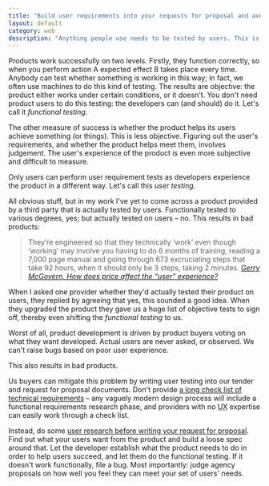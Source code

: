 ```yaml
---
title: "Build user requirements into your requests for proposal and avoid long functional check lists"
layout: default
category: web
description: "Anything people use needs to be tested by users. This is in addition to functional <em>does it work?</em> testing. Product commissioners can procure better products by avoiding long, functional check list requests for proposal and doing some user research first. Make providers demonstrate their ability to meet user needs."
---
```


Products work successfully on two levels. Firstly, they function correctly, so when you perform action A expected effect B takes place every time. Anybody can test whether something is working in this way; in fact, we often use machines to do this kind of testing. The results are objective: the product either works under certain conditions, or it doesn't. You don't need product users to do this testing: the developers can (and should) do it. Let's call it _functional testing_.

The other measure of success is whether the product helps its users achieve something (or things). This is less objective. Figuring out the user's requirements, and whether the product helps meet them, involves judgement. The user's experience of the product is even more subjective and difficult to measure.

Only users can perform user requirement tests as developers experience the product in a different way. Let's call this _user testing_.

All obvious stuff, but in my work I've yet to come across a product provided by a third party that is actually tested by users. Functionally tested to various degrees, yes; but actually tested on users &#8211; no. This results in bad products:

> They’re engineered so that they technically ‘work’ even though ‘working’ may involve you having to do 6 months of training, reading a 7,000 page manual and going through 673 excruciating steps that take 92 hours, when it should only be 3 steps, taking 2 minutes. <cite><a href="http://www.gerrymcgovern.com/new-thinking/how-does-price-affect-%E2%80%9Cuser%E2%80%9D-experience">Gerry McGovern, How does price affect the “user” experience?</a></cite>

When I asked one provider whether they'd actually tested their product on users, they replied by agreeing that yes, this sounded a good idea. When they upgraded the product they gave us a huge list of objective tests to sign off, thereby even shifting the _functional testing_ to us.

Worst of all, product development is driven by product buyers voting on what they want developed. Actual users are never asked, or observed. We can't raise bugs based on poor user experience.

This also results in bad products.

Us buyers can mitigate this problem by writing user testing into our tender and request for proposal documents. Don't provide [a long check list of technical requirements](https://elearningindustry.com/learning-management-systems-comparison-checklist-of-features) &#8211; any vaguely modern design process will include a functional requirements research phase, and providers with no <abbr title="User experience">UX</abbr> expertise can easily work through a check list.

Instead, do some [user research before writing your request for proposal](/2016/02/5-day-sprint-clear-left-self-service/). Find out what your users want from the product and build a loose spec around that. Let the developer establish what the product needs to do in order to help users succeed, and let them do the functional testing. If it doesn't work functionally, file a bug. Most importantly: judge agency proposals on how well you feel they can meet your set of users' needs.
